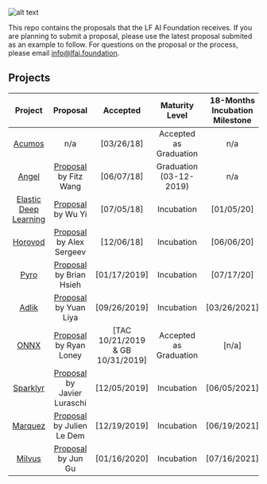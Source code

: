 ![alt text](https://github.com/lfai/artwork/blob/master/lfai/horizontal/color/lfai-color.png)

This repo contains the proposals that the LF AI Foundation receives. If you are planning to submit a proposal, please use the latest proposal submited as an example to follow. For questions on the proposal or the process, please email info@lfai.foundation. 

## Projects

**Project**|**Proposal**|**Accepted**|**Maturity Level**|**18-Months Incubation Milestone**|**6-Months Check-in (Graduate)**
:-----:|:-----:|:-----:|:-----:|:-----:|:-----:
[Acumos](https://acumos.org)|n/a|[03/26/18]| Accepted as Graduation | n/a | May 2020
[Angel](https://github.com/Angel-ML/angel/)|[Proposal](https://github.com/LFDLFoundation/proposing-projects/blob/master/proposals/angel.adoc) by Fitz Wang|[06/07/18]|Graduation (03-12-2019) | n/a | May 2020
[Elastic Deep Learning](https://github.com/PaddlePaddle/edl)|[Proposal](https://github.com/LFDLFoundation/proposing-projects/blob/master/proposals/edl.adoc) by Wu Yi|[07/05/18]|Incubation|[01/05/20] | n/a
[Horovod](https://github.com/uber/horovod/)|[Proposal](https://github.com/LFDLFoundation/proposing-projects/blob/master/proposals/horovod.adoc) by Alex Sergeev|[12/06/18]|Incubation|[06/06/20] | n/a
[Pyro](https://github.com/uber/pyro)|[Proposal](https://github.com/LFDLFoundation/proposing-projects/blob/master/proposals/pyro.adoc) by Brian Hsieh|[01/17/2019]|Incubation|[07/17/20] | n/a
[Adlik](https://github.com/Adlik)|[Proposal](https://github.com/LFDLFoundation/proposing-projects/blob/master/proposals/adlik.adoc) by Yuan Liya |[09/26/2019]|Incubation|[03/26/2021] | n/a
[ONNX](https://github.com/onnx)|[Proposal](https://github.com/lfai/proposing-projects/blob/master/proposals/onnx.adoc) by Ryan Loney |[TAC 10/21/2019 & GB 10/31/2019]|Accepted as Graduation|[n/a] | May 2020 
[Sparklyr](https://github.com/rstudio/sparklyr)|[Proposal](https://github.com/lfai/proposing-projects/blob/master/proposals/sparklyr.adoc) by Javier Luraschi |[12/05/2019]| Incubation | [06/05/2021] | n/a
[Marquez](https://github.com/MarquezProject/marquez)|[Proposal](https://github.com/lfai/proposing-projects/blob/master/proposals/Marquez.adoc) by Julien Le Dem |[12/19/2019]| Incubation | [06/19/2021] | n/a
[Milvus](https://github.com/milvus-io)|[Proposal](https://github.com/lfai/proposing-projects/blob/master/proposals/milvus.adoc) by Jun Gu |[01/16/2020]| Incubation | [07/16/2021] | n/a


